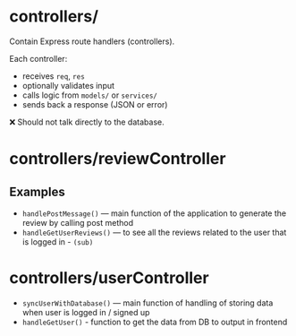 # controllers/

Contain Express route handlers (controllers).

Each controller:

- receives `req`, `res`
- optionally validates input
- calls logic from `models/` or `services/`
- sends back a response (JSON or error)

❌ Should not talk directly to the database.

# controllers/reviewController

## Examples

- `handlePostMessage()` — main function of the application to generate the review by calling post method
- `handleGetUserReviews()` — to see all the reviews related to the user that is logged in - `(sub)`

# controllers/userController

- `syncUserWithDatabase()` — main function of handling of storing data when user is logged in / signed up
- `handleGetUser()` - function to get the data from DB to output in frontend

